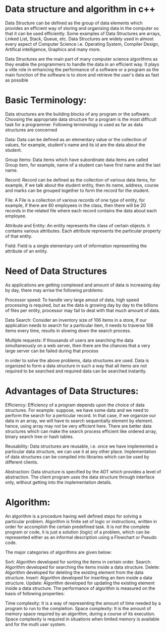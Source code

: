 # Data structure and algorithm in c++

Data Structure can be defined as the group of data elements which provides an efficient way of storing and organising data in the computer so that it can be used efficiently. Some examples of Data Structures are arrays, Linked List, Stack, Queue, etc. Data Structures are widely used in almost every aspect of Computer Science i.e. Operating System, Compiler Design, Artifical intelligence, Graphics and many more.

Data Structures are the main part of many computer science algorithms as they enable the programmers to handle the data in an efficient way. It plays a vitle role in enhancing the performance of a software or a program as the main function of the software is to store and retrieve the user's data as fast as possible

# Basic Terminology:

Data structures are the building blocks of any program or the software. Choosing the appropriate data structure for a program is the most difficult task for a programmer. Following terminology is used as far as data structures are concerned

Data: Data can be defined as an elementary value or the collection of values, for example, student's name and its id are the data about the student.

Group Items: Data items which have subordinate data items are called Group item, for example, name of a student can have first name and the last name.

Record: Record can be defined as the collection of various data items, for example, if we talk about the student entity, then its name, address, course and marks can be grouped together to form the record for the student.

File: A File is a collection of various records of one type of entity, for example, if there are 60 employees in the class, then there will be 20 records in the related file where each record contains the data about each employee.

Attribute and Entity: An entity represents the class of certain objects. it contains various attributes. Each attribute represents the particular property of that entity.

Field: Field is a single elementary unit of information representing the attribute of an entity.

# Need of Data Structures

As applications are getting complexed and amount of data is increasing day by day, there may arrise the following problems:

Processor speed: To handle very large amout of data, high speed processing is required, but as the data is growing day by day to the billions of files per entity, processor may fail to deal with that much amount of data.

Data Search: Consider an inventory size of 106 items in a store, If our application needs to search for a particular item, it needs to traverse 106 items every time, results in slowing down the search process.

Multiple requests: If thousands of users are searching the data simultaneously on a web server, then there are the chances that a very large server can be failed during that process

in order to solve the above problems, data structures are used. Data is organized to form a data structure in such a way that all items are not required to be searched and required data can be searched instantly.

# Advantages of Data Structures:

Efficiency: Efficiency of a program depends upon the choice of data structures. For example: suppose, we have some data and we need to perform the search for a perticular record. In that case, if we organize our data in an array, we will have to search sequentially element by element. hence, using array may not be very efficient here. There are better data structures which can make the search process efficient like ordered array, binary search tree or hash tables.

Reusability: Data structures are reusable, i.e. once we have implemented a particular data structure, we can use it at any other place. Implementation of data structures can be compiled into libraries which can be used by different clients.

Abstraction: Data structure is specified by the ADT which provides a level of abstraction. The client program uses the data structure through interface only, without getting into the implementation details.

# Algorithm:

An algorithm is a procedure having well defined steps for solving a particular problem. Algorithm is finite set of logic or instructions, written in order for accomplish the certain predefined task. It is not the complete program or code, it is just a solution (logic) of a problem, which can be represented either as an informal description using a Flowchart or Pseudo code.

The major categories of algorithms are given below:

Sort: Algorithm developed for sorting the items in certain order.
Search: Algorithm developed for searching the items inside a data structure.
Delete: Algorithm developed for deleting the existing element from the data structure.
Insert: Algorithm developed for inserting an item inside a data structure.
Update: Algorithm developed for updating the existing element inside a data structure.
The performance of algorithm is measured on the basis of following properties:

Time complexity: It is a way of representing the amount of time needed by a program to run to the completion.
Space complexity: It is the amount of memory space required by an algorithm, during a course of its execution. Space complexity is required in situations when limited memory is available and for the multi user system.
